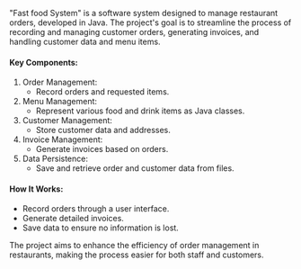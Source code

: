 "Fast food System" is a software system designed to manage restaurant orders, developed in Java. The project's goal is to streamline the process of recording and managing customer orders, generating invoices, and handling customer data and menu items.

#### Key Components:
1. Order Management:
   - Record orders and requested items.
2. Menu Management:
   - Represent various food and drink items as Java classes.
3. Customer Management:
   - Store customer data and addresses.
4. Invoice Management:
   - Generate invoices based on orders.
5. Data Persistence:
   - Save and retrieve order and customer data from files.

#### How It Works:
- Record orders through a user interface.
- Generate detailed invoices.
- Save data to ensure no information is lost.

The project aims to enhance the efficiency of order management in restaurants, making the process easier for both staff and customers.
